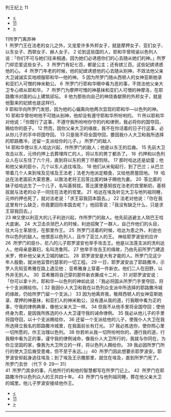 ﻿





 列王纪上 11




* [<](bible/1KI10.md)
* [11](bible/1KI.md)
* [>](bible/1KI12.md)



 
11所罗门离弃神  
1  所罗门王在法老的女儿之外，又宠爱许多外邦女子，就是摩押女子、亚扪女子、以东女子、西顿女子、赫人女子。 
2 论到这些国的人，耶和华曾晓谕以色列人说：「你们不可与她们往来相通，因为她们必诱惑你们的心去随从她们的神。」所罗门却恋爱这些女子。 
3  所罗门有妃七百，都是公主；还有嫔三百。这些妃嫔诱惑他的心。 
4  所罗门年老的时候，他的妃嫔诱惑他的心去随从别神，不效法他父亲大卫诚诚实实地顺服耶和华—他的神。 
5 因为所罗门随从西顿人的女神亚斯她录和亚扪人可憎的神米勒公。 
6  所罗门行耶和华眼中看为恶的事，不效法他父亲大卫专心顺从耶和华。 
7  所罗门为摩押可憎的神基抹和亚扪人可憎的神摩洛，在耶路撒冷对面的山上建筑邱坛。 
8 他为那些向自己的神烧香献祭的外邦女子，就是他娶来的妃嫔也是这样行。  
9 耶和华向所罗门发怒，因为他的心偏离向他两次显现的耶和华—以色列的神。 
10 耶和华曾吩咐他不可随从别神，他却没有遵守耶和华所吩咐的。 
11 所以耶和华对他说：「你既行了这事，不遵守我所吩咐你守的约和律例，我必将你的国夺回，赐给你的臣子。 
12 然而，因你父亲大卫的缘故，我不在你活着的日子行这事，必从你儿子的手中将国夺回。 
13 只是我不将全国夺回，要因我仆人大卫和我所选择的耶路撒冷，还留一支派给你的儿子。」 所罗门的敌人  
14 耶和华使以东人哈达兴起，作所罗门的敌人；他是以东王的后裔。 
15 先前大卫攻击以东，元帅约押上去葬埋阵亡的人，将以东的男丁都杀了。 
16  约押和以色列众人在以东住了六个月，直到将以东的男丁尽都剪除。 
17 那时哈达还是幼童；他和他父亲的臣仆，几个以东人逃往埃及。 
18 他们从米甸起行，到了巴兰；从巴兰带着几个人来到埃及见埃及王法老；法老为他派定粮食，又给他房屋田地。 
19  哈达在法老面前大蒙恩惠，以致法老将王后答比匿的妹子赐他为妻。 
20  答比匿的妹子给哈达生了一个儿子，名叫基努拔。答比匿使基努拔在法老的宫里断奶，基努拔就与法老的众子一同住在法老的宫里。 
21  哈达在埃及听见大卫与他列祖同睡，元帅约押也死了，就对法老说：「求王容我回本国去。」 
22 法老对他说：「你在我这里有什么缺乏，你竟要回你本国去呢？」他回答说：「我没有缺乏什么，只是求王容我回去。」  
23 神又使以利亚大的儿子利逊兴起，作所罗门的敌人。他先前逃避主人琐巴王哈大底谢。 
24  大卫击杀琐巴人的时候，利逊招聚了一群人，自己作他们的头目，往大马士革居住，在那里作王。 
25  所罗门活着的时候，哈达为患之外，利逊也作以色列的敌人。他恨恶以色列人，且作了亚兰人的王。 神给耶罗波安的应许  
26  所罗门的臣仆、尼八的儿子耶罗波安也举手攻击王。他是以法莲支派的洗利达人，他母亲是寡妇，名叫洗鲁阿。 
27 他举手攻击王的缘故，乃由先前所罗门建造米罗，修补他父亲大卫城的破口。 
28  耶罗波安是大有才能的人。所罗门见这少年人殷勤，就派他监管约瑟家的一切工程。 
29 一日，耶罗波安出了耶路撒冷，示罗人先知亚希雅在路上遇见他； 亚希雅身上穿着一件新衣。他们二人在田野，以外并无别人。 
30  亚希雅将自己穿的那件新衣撕成十二片， 
31 对耶罗波安说：「你可以拿十片。耶和华—以色列的神如此说：『我必将国从所罗门手里夺回，将十个支派赐给你。（ 
32 我因仆人大卫和我在以色列众支派中所选择的耶路撒冷城的缘故，仍给所罗门留一个支派。） 
33 因为他离弃我，敬拜西顿人的女神亚斯她录、摩押的神基抹，和亚扪人的神米勒公，没有遵从我的道，行我眼中看为正的事，守我的律例典章，像他父亲大卫一样。 
34 但我不从他手里将全国夺回；使他终身为君，是因我所拣选的仆人大卫谨守我的诫命律例。 
35 我必从他儿子的手里将国夺回，以十个支派赐给你， 
36 还留一个支派给他的儿子，使我仆人大卫在我所选择立我名的耶路撒冷城里，在我面前长有灯光。 
37 我必拣选你，使你照心里一切所愿的，作王治理以色列。 
38 你若听从我一切所吩咐你的，遵行我的道，行我眼中看为正的事，谨守我的律例诫命，像我仆人大卫所行的，我就与你同在，为你立坚固的家，像我为大卫所立的一样，将以色列人赐给你。 
39 我必因所罗门所行的使大卫后裔受患难，但不至于永远。』」 
40  所罗门因此想要杀耶罗波安。耶罗波安却起身逃往埃及；到了埃及王示撒那里，就住在埃及，直到所罗门死了。 所罗门去世 （代下
9·
29—
31）  
41  所罗门其余的事，凡他所行的和他的智慧都写在所罗门记上。 
42  所罗门在耶路撒冷作以色列众人的王共四十年。 
43  所罗门与他列祖同睡，葬在他父亲大卫的城里。他儿子罗波安接续他作王。 
* [<](bible/1KI10.md)
* [11](bible/1KI.md)
* [>](bible/1KI12.md)





---









